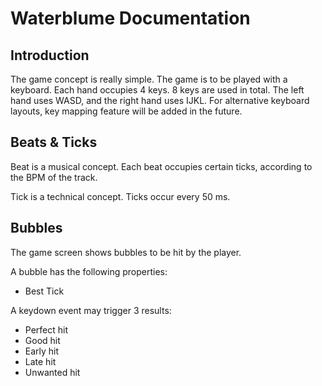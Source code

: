 # Waterblume Documentation

## Introduction

The game concept is really simple. The game is to be played with a keyboard. Each hand occupies 4 keys.
8 keys are used in total. The left hand uses WASD, and the right hand uses IJKL.
For alternative keyboard layouts, key mapping feature will be added in the future.

## Beats & Ticks

Beat is a musical concept. Each beat occupies certain ticks, according to the BPM of the track.

Tick is a technical concept. Ticks occur every 50 ms.

## Bubbles

The game screen shows bubbles to be hit by the player.

A bubble has the following properties:

- Best Tick


A keydown event may trigger 3 results:

- Perfect hit
- Good hit
- Early hit
- Late hit
- Unwanted hit
